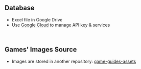 ## Database
- Excel file in Google Drive
- Use [Google Cloud](https://console.cloud.google.com/) to manage API key & services

<br>

## Games' Images Source
- Images are stored in another repository: [game-guides-assets](https://github.com/Muath-AlBassam/game-guides-assets)

